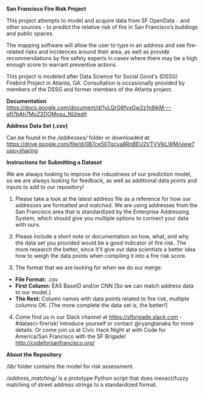 <b>San Francisco Fire Risk Project</b></br>

This project attempts to model and acquire data from SF OpenData - and other sources - to predict the relative risk of fire in San Francisco’s buildings and public spaces.

The mapping software will allow the user to type in an address and see fire-related risks and incidences around their area, as well as provide recommendations by fire safety experts in cases where there may be a high enough score to warrant preventive actions.

This project is modeled after Data Science for Social Good's (DSSG) Firebird Project in Atlanta, GA. Consultation is occasionally provided by members of the DSSG and former members of the Atlanta project.

<b>Documentation</b></br>
https://docs.google.com/document/d/1yLQrG6fyxGw2z1n9ikM---qfl7bAh7MoZ2DOMosu_NU/edit

<b>Address Data Set (.csv)</b></br>

Can be found in the <i>/addresses/</i> folder or downloaded at:
https://drive.google.com/file/d/0B7ce50Tgcva8RnBEU2VTVVlkLWM/view?usp=sharing

<b>Instructions for Submitting a Dataset</b></br>

We are always looking to improve the robustness of our prediction model, so we are always looking for feedback, as well as additional data points and inputs to add to our repository!

1.  Please take a look at the latest address file as a reference for how our addresses are formatted and matched.  We are using addresses from the San Francisco area that is standardized by the Enterprise Addressing System, which should give you multiple options to connect your data with ours.

2.  Please include a short note or documentation on how, what, and why the data set you provided would be a good indicator of fire risk.  The more research the better, since it'll give our data scientists a better idea how to weigh the data points when compiling it into a fire risk score.

3.  The format that we are looking for when we do our merge:

- <b>File Format:</b> .csv
- <b>First Column:</b> EAS BaseID and/or CNN [So we can match address data to our model.]
- <b>The Rest:</b> Column names with data points related to fire risk, multiple columns OK.  [The more complete the data set is, the better!]

4.  Come find us in our Slack channel at https://sfbrigade.slack.com - #datasci-firerisk!  Introduce yourself or contact @ryangtanaka for more details.  Or come join us at Civic Hack Night at with Code for America/San Francisco with the SF Brigade!  http://codeforsanfrancisco.org/

<b>About the Repository</b></br>

<i>/lib/</i> folder contains the model for risk assessment.

<i>/address_matching/</i> is a prototype Python script that does inexact/fuzzy matching of street address strings to a standardized format.
